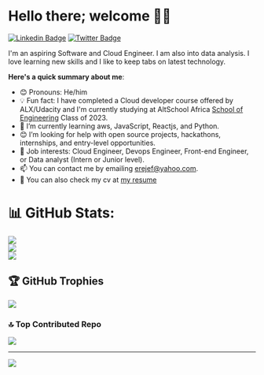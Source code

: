 # Hello there; welcome 👋🏾

[![Linkedin Badge](https://img.shields.io/badge/-LinkedIn-blue?style=for-the-badge&logo=Linkedin&logoColor=white&link=https://www.lhttps://www.linkedin.com/in/powei-erewejoh/)](https://www.linkedin.com/in/powei-erewejoh/) [![Twitter Badge](https://img.shields.io/badge/-@Jeyzor-1ca0f1?style=for-the-badge&logo=twitter&logoColor=white&link=https://twitter.com/Jeyzor)](https://twitter.com/Jeyzor)

I'm an aspiring Software and Cloud Engineer. I am also into data analysis. I love learning new skills and I like to keep tabs on latest technology.

**Here's a quick summary about me**:

- 😊 Pronouns: He/him
- 💡 Fun fact: I have completed a Cloud developer course offered by ALX/Udacity and I'm currently studying at AltSchool Africa [School of Engineering](https://altschoolafrica.com/schools/engineering) Class of 2023.
- 🌱 I’m currently learning aws, JavaScript, Reactjs, and Python.
- 😊 I’m looking for help with open source projects, hackathons, internships, and entry-level opportunities.
- 💼 Job interests: Cloud Engineer, Devops Engineer, Front-end Engineer, or Data analyst (Intern or Junior level).
- 📫 You can contact me by emailing erejef@yahoo.com.
- 📄 You can also check my cv at [my resume](https://flowcv.com/resume/hb25uqhllp)

# 📊 GitHub Stats:
![](https://github-readme-stats.vercel.app/api?username=Epowei&theme=dark&hide_border=true&include_all_commits=false&count_private=false)<br/>
![](https://github-readme-streak-stats.herokuapp.com/?user=Epowei&theme=dark&hide_border=true)<br/>
![](https://github-readme-stats.vercel.app/api/top-langs/?username=Epowei&theme=dark&hide_border=true&include_all_commits=false&count_private=false&layout=compact)

## 🏆 GitHub Trophies
![](https://github-profile-trophy.vercel.app/?username=Epowei&theme=radical&no-frame=false&no-bg=true&margin-w=4)

### 🔝 Top Contributed Repo
![](https://github-contributor-stats.vercel.app/api?username=Epowei&limit=5&theme=dark&combine_all_yearly_contributions=true)

---
[![](https://visitcount.itsvg.in/api?id=Epowei&label=Profile%20Views&color=2&pretty=true)](https://visitcount.itsvg.in)
